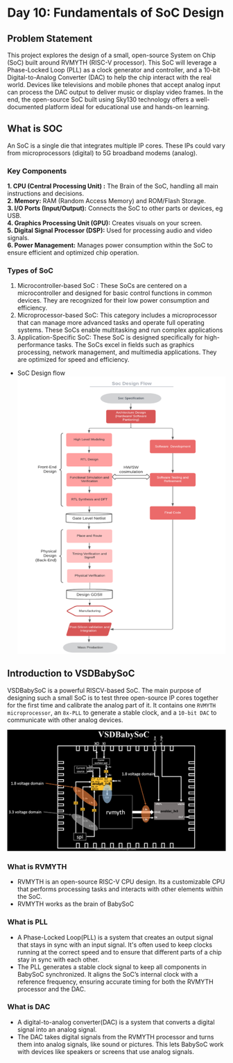 # Day 10: Fundamentals of SoC Design

## Problem Statement 
This project explores the design of a small, open-source System on Chip (SoC) built around RVMYTH (RISC-V processor). This SoC will leverage a Phase-Locked Loop (PLL) as a clock generator and controller, and a 10-bit Digital-to-Analog Converter (DAC) to help the chip interact with the real world. Devices like televisions and mobile phones that accept analog input can process the DAC output to deliver music or display video frames. In the end, the open-source SoC built using Sky130 technology offers a well-documented platform ideal for educational use and hands-on learning.

## What is SOC
An SoC is a single die that integrates multiple IP cores. These IPs could vary from microprocessors (digital) to 5G broadband modems (analog). 

### Key Components 
**1. CPU (Central Processing Unit) :**  The Brain  of the SoC, handling all main instructions and decisions.  
**2. Memory:** RAM (Random Access Memory) and ROM/Flash Storage.  
**3. I/O Ports (Input/Output):**  Connects the SoC to other parts or devices, eg USB.  
**4. Graphics Processing Unit (GPU):** Creates visuals on your screen.  
**5. Digital Signal Processor (DSP):** Used for processing audio and video signals.  
**6. Power Management:** Manages power consumption within the SoC to ensure efficient and optimized chip operation.  

### Types of SoC
  1. Microcontroller-based SoC : These SoCs are centered on a microcontroller and designed for basic control functions in common devices. They are recognized for their low power consumption and efficiency.
  2. Microprocessor-based SoC: This category includes a microprocessor that can manage more advanced tasks and operate full operating systems. These SoCs enable multitasking and run complex applications
  3. Application-Specific SoC: These SoC is designed specifically for high-performance tasks. The SoCs excel in fields such as graphics processing, network management, and multimedia applications. They are optimized for speed and efficiency.

* SoC Design flow  
![img1](https://github.com/Dhruvid98/SFAL-VSD-SoC-Design/blob/main/Day%2010/Images/Intro/img1.png)

## Introduction to VSDBabySoC

VSDBabySoC is a powerful RISCV-based SoC. The main purpose of designing such a small SoC is to test three open-source IP cores together for the first time and calibrate the analog part of it. It contains one `RVMYTH microprocessor`, an `8x-PLL` to generate a stable clock, and a `10-bit DAC` to communicate with other analog devices.  

![img2](https://github.com/Dhruvid98/SFAL-VSD-SoC-Design/blob/main/Day%2010/Images/Intro/img2.png)  

### What is RVMYTH
* RVMYTH is an open-source RISC-V CPU design. Its a customizable CPU that performs processing tasks and interacts with other elements within the SoC.
* RVMYTH works as the brain of BabySoC

### What is PLL
* A Phase-Locked Loop(PLL) is a system that creates an output signal that stays in sync with an input signal. It's often used to keep clocks running at the correct speed and to ensure that different parts of a chip stay in sync with each other.
* The PLL generates a stable clock signal to keep all components in BabySoC synchronized. It aligns the SoC’s internal clock with a reference frequency, ensuring accurate timing for both the RVMYTH processor and the DAC.

### What is DAC
* A digital-to-analog converter(DAC) is a system that converts a digital signal into an analog signal.
* The DAC takes digital signals from the RVMYTH processor and turns them into analog signals, like sound or pictures. This lets BabySoC work with devices like speakers or screens that use analog signals.
